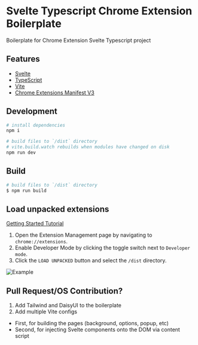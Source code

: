 # Svelte Typescript Chrome Extension Boilerplate

Boilerplate for Chrome Extension Svelte Typescript project

## Features

-   [Svelte](https://svelte.dev/)
-   [TypeScript](https://www.typescriptlang.org/)
-   [Vite](https://vitejs.dev/)
-   [Chrome Extensions Manifest V3](https://developer.chrome.com/docs/extensions/mv3/intro/)

## Development

```bash
# install dependencies
npm i

# build files to `/dist` directory
# vite.build.watch rebuilds when modules have changed on disk
npm run dev
```

## Build

```bash
# build files to `/dist` directory
$ npm run build
```

## Load unpacked extensions

[Getting Started Tutorial](https://developer.chrome.com/docs/extensions/mv3/getstarted/)

1. Open the Extension Management page by navigating to `chrome://extensions`.
2. Enable Developer Mode by clicking the toggle switch next to `Developer mode`.
3. Click the `LOAD UNPACKED` button and select the `/dist` directory.

![Example](https://wd.imgix.net/image/BhuKGJaIeLNPW9ehns59NfwqKxF2/vOu7iPbaapkALed96rzN.png?auto=format&w=571)

## Pull Request/OS Contribution?
1. Add Tailwind and DaisyUI to the boilerplate
2. Add multiple Vite configs
  - First, for building the pages (background, options, popup, etc)  
  - Second, for injecting Svelte components onto the DOM via content script 
